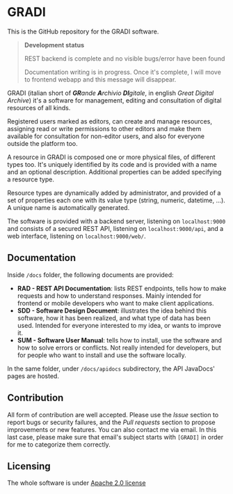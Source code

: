 # GRADI

This is the GitHub repository for the GRADI software.

<blockquote>
    <strong>Development status</strong>
    <p>REST backend is complete and no visible bugs/error have been found</p>
    <p>
        Documentation writing is in progress. Once it's complete,
        I will move to frontend webapp and this message will disappear.
    </p>
</blockquote>

GRADI (italian short of _**GR**ande **A**rchivio **DI**gitale_, in english
_Great Digital Archive_) it's a software for management, editing and
consultation of digital resources of all kinds.

Registered users marked as editors, can create and manage resources,
assigning read or write permissions to other editors and make them 
available for consultation for non-editor users, and also for
everyone outside the platform too.

A resource in GRADI is composed one or more physical files, of different types too.
It's uniquely identified by its code and is provided with a name and an optional description.
Additional properties can be added specifying a resource type.

Resource types are dynamically added by administrator, and provided of a set
of properties each one with its value type (string, numeric, datetime, ...).
A unique name is automatically generated.

The software is provided with a backend server, listening on `localhost:9000` and consists of
a secured REST API, listening on `localhost:9000/api`, and a web interface, listening on
`localhost:9000/web/`.

## Documentation

Inside `/docs` folder, the following documents are provided:

* __RAD - REST API Documentation__: lists REST endpoints, tells how to make
  requests and how to understand responses. Mainly intended for frontend or mobile
  developers who want to make client applications.
* __SDD - Software Design Document__: illustrates the idea behind this software,
  how it has been realized, and what type of data has been used. Intended for
  everyone interested to my idea, or wants to improve it.
* __SUM - Software User Manual__: tells how to install, use the software and how to
  solve errors or conflicts. Not really intended for developers, but for people who
  want to install and use the software locally.

In the same folder, under `/docs/apidocs` subdirectory, the API JavaDocs' pages are hosted.

## Contribution

All form of contribution are well accepted. Please use the  *Issue* section to report
bugs or security failures, and the *Pull requests* section to propose improvements 
or new features. You can also contact me via email. In this last case, please make sure
that email's subject starts with `[GRADI]` in order for me to categorize them correctly.

## Licensing

The whole software is under [Apache 2.0 license](./LICENSE)
